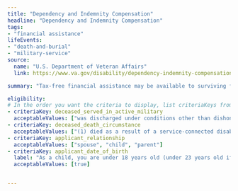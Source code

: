 ```yaml
---
title: "Dependency and Indemnity Compensation"
headline: "Dependency and Indemnity Compensation"
tags: 
- "financial assistance"
lifeEvents: 
- "death-and-burial"
- "military-service"
source:
  name: "U.S. Department of Veteran Affairs"
  link: https://www.va.gov/disability/dependency-indemnity-compensation/

summary: "Tax-free financial assistance may be available to surviving family members of a service member or a veteran."

eligibility:
# In the order you want the criteria to display, list criteriaKeys from the csv here, each followed by a comma-separated list of which values indicate eligibility for that criteria. Wrap individual values in quotes if they have inner commas.
- criteriaKey: deceased_served_in_active_military
  acceptableValues: ["was discharged under conditions other than dishonorable", "died while on active duty"]
- criteriaKey: deceased_death_circumstance
  acceptableValues: ["(1) died as a result of a service-connected disability", "(2) died while receiving or traveling to receive VA care", "(3) died while eligible, pending to receive or receiving VA compensation / pension"]
- criteriaKey: applicant_relationship
  acceptableValues: ["spouse", "child", "parent"]
- criteriaKey: applicant_date_of_birth
  label: "As a child, you are under 18 years old (under 23 years old if attending a VA-approved school)."
  acceptableValues: [true]


---
```

